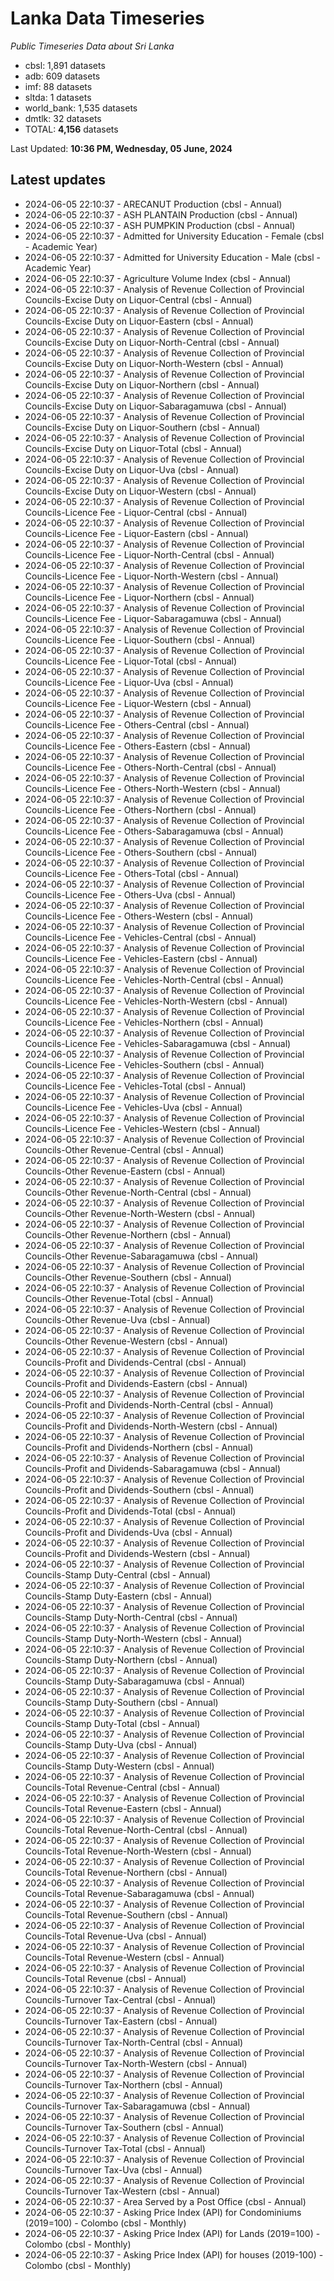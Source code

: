 # Lanka Data Timeseries
*Public Timeseries Data about Sri Lanka*

* cbsl: 1,891 datasets
* adb: 609 datasets
* imf: 88 datasets
* sltda: 1 datasets
* world_bank: 1,535 datasets
* dmtlk: 32 datasets
* TOTAL: **4,156** datasets

Last Updated: **10:36 PM, Wednesday, 05 June, 2024**

## Latest updates

* 2024-06-05 22:10:37 - ARECANUT Production (cbsl - Annual)
* 2024-06-05 22:10:37 - ASH PLANTAIN Production (cbsl - Annual)
* 2024-06-05 22:10:37 - ASH PUMPKIN Production (cbsl - Annual)
* 2024-06-05 22:10:37 - Admitted for University Education - Female (cbsl - Academic Year)
* 2024-06-05 22:10:37 - Admitted for University Education - Male (cbsl - Academic Year)
* 2024-06-05 22:10:37 - Agriculture Volume Index (cbsl - Annual)
* 2024-06-05 22:10:37 - Analysis of Revenue Collection of Provincial Councils-Excise Duty on Liquor-Central (cbsl - Annual)
* 2024-06-05 22:10:37 - Analysis of Revenue Collection of Provincial Councils-Excise Duty on Liquor-Eastern (cbsl - Annual)
* 2024-06-05 22:10:37 - Analysis of Revenue Collection of Provincial Councils-Excise Duty on Liquor-North-Central (cbsl - Annual)
* 2024-06-05 22:10:37 - Analysis of Revenue Collection of Provincial Councils-Excise Duty on Liquor-North-Western (cbsl - Annual)
* 2024-06-05 22:10:37 - Analysis of Revenue Collection of Provincial Councils-Excise Duty on Liquor-Northern (cbsl - Annual)
* 2024-06-05 22:10:37 - Analysis of Revenue Collection of Provincial Councils-Excise Duty on Liquor-Sabaragamuwa (cbsl - Annual)
* 2024-06-05 22:10:37 - Analysis of Revenue Collection of Provincial Councils-Excise Duty on Liquor-Southern (cbsl - Annual)
* 2024-06-05 22:10:37 - Analysis of Revenue Collection of Provincial Councils-Excise Duty on Liquor-Total (cbsl - Annual)
* 2024-06-05 22:10:37 - Analysis of Revenue Collection of Provincial Councils-Excise Duty on Liquor-Uva (cbsl - Annual)
* 2024-06-05 22:10:37 - Analysis of Revenue Collection of Provincial Councils-Excise Duty on Liquor-Western (cbsl - Annual)
* 2024-06-05 22:10:37 - Analysis of Revenue Collection of Provincial Councils-Licence Fee - Liquor-Central (cbsl - Annual)
* 2024-06-05 22:10:37 - Analysis of Revenue Collection of Provincial Councils-Licence Fee - Liquor-Eastern (cbsl - Annual)
* 2024-06-05 22:10:37 - Analysis of Revenue Collection of Provincial Councils-Licence Fee - Liquor-North-Central (cbsl - Annual)
* 2024-06-05 22:10:37 - Analysis of Revenue Collection of Provincial Councils-Licence Fee - Liquor-North-Western (cbsl - Annual)
* 2024-06-05 22:10:37 - Analysis of Revenue Collection of Provincial Councils-Licence Fee - Liquor-Northern (cbsl - Annual)
* 2024-06-05 22:10:37 - Analysis of Revenue Collection of Provincial Councils-Licence Fee - Liquor-Sabaragamuwa (cbsl - Annual)
* 2024-06-05 22:10:37 - Analysis of Revenue Collection of Provincial Councils-Licence Fee - Liquor-Southern (cbsl - Annual)
* 2024-06-05 22:10:37 - Analysis of Revenue Collection of Provincial Councils-Licence Fee - Liquor-Total (cbsl - Annual)
* 2024-06-05 22:10:37 - Analysis of Revenue Collection of Provincial Councils-Licence Fee - Liquor-Uva (cbsl - Annual)
* 2024-06-05 22:10:37 - Analysis of Revenue Collection of Provincial Councils-Licence Fee - Liquor-Western (cbsl - Annual)
* 2024-06-05 22:10:37 - Analysis of Revenue Collection of Provincial Councils-Licence Fee - Others-Central (cbsl - Annual)
* 2024-06-05 22:10:37 - Analysis of Revenue Collection of Provincial Councils-Licence Fee - Others-Eastern (cbsl - Annual)
* 2024-06-05 22:10:37 - Analysis of Revenue Collection of Provincial Councils-Licence Fee - Others-North-Central (cbsl - Annual)
* 2024-06-05 22:10:37 - Analysis of Revenue Collection of Provincial Councils-Licence Fee - Others-North-Western (cbsl - Annual)
* 2024-06-05 22:10:37 - Analysis of Revenue Collection of Provincial Councils-Licence Fee - Others-Northern (cbsl - Annual)
* 2024-06-05 22:10:37 - Analysis of Revenue Collection of Provincial Councils-Licence Fee - Others-Sabaragamuwa (cbsl - Annual)
* 2024-06-05 22:10:37 - Analysis of Revenue Collection of Provincial Councils-Licence Fee - Others-Southern (cbsl - Annual)
* 2024-06-05 22:10:37 - Analysis of Revenue Collection of Provincial Councils-Licence Fee - Others-Total (cbsl - Annual)
* 2024-06-05 22:10:37 - Analysis of Revenue Collection of Provincial Councils-Licence Fee - Others-Uva (cbsl - Annual)
* 2024-06-05 22:10:37 - Analysis of Revenue Collection of Provincial Councils-Licence Fee - Others-Western (cbsl - Annual)
* 2024-06-05 22:10:37 - Analysis of Revenue Collection of Provincial Councils-Licence Fee - Vehicles-Central (cbsl - Annual)
* 2024-06-05 22:10:37 - Analysis of Revenue Collection of Provincial Councils-Licence Fee - Vehicles-Eastern (cbsl - Annual)
* 2024-06-05 22:10:37 - Analysis of Revenue Collection of Provincial Councils-Licence Fee - Vehicles-North-Central (cbsl - Annual)
* 2024-06-05 22:10:37 - Analysis of Revenue Collection of Provincial Councils-Licence Fee - Vehicles-North-Western (cbsl - Annual)
* 2024-06-05 22:10:37 - Analysis of Revenue Collection of Provincial Councils-Licence Fee - Vehicles-Northern (cbsl - Annual)
* 2024-06-05 22:10:37 - Analysis of Revenue Collection of Provincial Councils-Licence Fee - Vehicles-Sabaragamuwa (cbsl - Annual)
* 2024-06-05 22:10:37 - Analysis of Revenue Collection of Provincial Councils-Licence Fee - Vehicles-Southern (cbsl - Annual)
* 2024-06-05 22:10:37 - Analysis of Revenue Collection of Provincial Councils-Licence Fee - Vehicles-Total (cbsl - Annual)
* 2024-06-05 22:10:37 - Analysis of Revenue Collection of Provincial Councils-Licence Fee - Vehicles-Uva (cbsl - Annual)
* 2024-06-05 22:10:37 - Analysis of Revenue Collection of Provincial Councils-Licence Fee - Vehicles-Western (cbsl - Annual)
* 2024-06-05 22:10:37 - Analysis of Revenue Collection of Provincial Councils-Other Revenue-Central (cbsl - Annual)
* 2024-06-05 22:10:37 - Analysis of Revenue Collection of Provincial Councils-Other Revenue-Eastern (cbsl - Annual)
* 2024-06-05 22:10:37 - Analysis of Revenue Collection of Provincial Councils-Other Revenue-North-Central (cbsl - Annual)
* 2024-06-05 22:10:37 - Analysis of Revenue Collection of Provincial Councils-Other Revenue-North-Western (cbsl - Annual)
* 2024-06-05 22:10:37 - Analysis of Revenue Collection of Provincial Councils-Other Revenue-Northern (cbsl - Annual)
* 2024-06-05 22:10:37 - Analysis of Revenue Collection of Provincial Councils-Other Revenue-Sabaragamuwa (cbsl - Annual)
* 2024-06-05 22:10:37 - Analysis of Revenue Collection of Provincial Councils-Other Revenue-Southern (cbsl - Annual)
* 2024-06-05 22:10:37 - Analysis of Revenue Collection of Provincial Councils-Other Revenue-Total (cbsl - Annual)
* 2024-06-05 22:10:37 - Analysis of Revenue Collection of Provincial Councils-Other Revenue-Uva (cbsl - Annual)
* 2024-06-05 22:10:37 - Analysis of Revenue Collection of Provincial Councils-Other Revenue-Western (cbsl - Annual)
* 2024-06-05 22:10:37 - Analysis of Revenue Collection of Provincial Councils-Profit and Dividends-Central (cbsl - Annual)
* 2024-06-05 22:10:37 - Analysis of Revenue Collection of Provincial Councils-Profit and Dividends-Eastern (cbsl - Annual)
* 2024-06-05 22:10:37 - Analysis of Revenue Collection of Provincial Councils-Profit and Dividends-North-Central (cbsl - Annual)
* 2024-06-05 22:10:37 - Analysis of Revenue Collection of Provincial Councils-Profit and Dividends-North-Western (cbsl - Annual)
* 2024-06-05 22:10:37 - Analysis of Revenue Collection of Provincial Councils-Profit and Dividends-Northern (cbsl - Annual)
* 2024-06-05 22:10:37 - Analysis of Revenue Collection of Provincial Councils-Profit and Dividends-Sabaragamuwa (cbsl - Annual)
* 2024-06-05 22:10:37 - Analysis of Revenue Collection of Provincial Councils-Profit and Dividends-Southern (cbsl - Annual)
* 2024-06-05 22:10:37 - Analysis of Revenue Collection of Provincial Councils-Profit and Dividends-Total (cbsl - Annual)
* 2024-06-05 22:10:37 - Analysis of Revenue Collection of Provincial Councils-Profit and Dividends-Uva (cbsl - Annual)
* 2024-06-05 22:10:37 - Analysis of Revenue Collection of Provincial Councils-Profit and Dividends-Western (cbsl - Annual)
* 2024-06-05 22:10:37 - Analysis of Revenue Collection of Provincial Councils-Stamp Duty-Central (cbsl - Annual)
* 2024-06-05 22:10:37 - Analysis of Revenue Collection of Provincial Councils-Stamp Duty-Eastern (cbsl - Annual)
* 2024-06-05 22:10:37 - Analysis of Revenue Collection of Provincial Councils-Stamp Duty-North-Central (cbsl - Annual)
* 2024-06-05 22:10:37 - Analysis of Revenue Collection of Provincial Councils-Stamp Duty-North-Western (cbsl - Annual)
* 2024-06-05 22:10:37 - Analysis of Revenue Collection of Provincial Councils-Stamp Duty-Northern (cbsl - Annual)
* 2024-06-05 22:10:37 - Analysis of Revenue Collection of Provincial Councils-Stamp Duty-Sabaragamuwa (cbsl - Annual)
* 2024-06-05 22:10:37 - Analysis of Revenue Collection of Provincial Councils-Stamp Duty-Southern (cbsl - Annual)
* 2024-06-05 22:10:37 - Analysis of Revenue Collection of Provincial Councils-Stamp Duty-Total (cbsl - Annual)
* 2024-06-05 22:10:37 - Analysis of Revenue Collection of Provincial Councils-Stamp Duty-Uva (cbsl - Annual)
* 2024-06-05 22:10:37 - Analysis of Revenue Collection of Provincial Councils-Stamp Duty-Western (cbsl - Annual)
* 2024-06-05 22:10:37 - Analysis of Revenue Collection of Provincial Councils-Total Revenue-Central (cbsl - Annual)
* 2024-06-05 22:10:37 - Analysis of Revenue Collection of Provincial Councils-Total Revenue-Eastern (cbsl - Annual)
* 2024-06-05 22:10:37 - Analysis of Revenue Collection of Provincial Councils-Total Revenue-North-Central (cbsl - Annual)
* 2024-06-05 22:10:37 - Analysis of Revenue Collection of Provincial Councils-Total Revenue-North-Western (cbsl - Annual)
* 2024-06-05 22:10:37 - Analysis of Revenue Collection of Provincial Councils-Total Revenue-Northern (cbsl - Annual)
* 2024-06-05 22:10:37 - Analysis of Revenue Collection of Provincial Councils-Total Revenue-Sabaragamuwa (cbsl - Annual)
* 2024-06-05 22:10:37 - Analysis of Revenue Collection of Provincial Councils-Total Revenue-Southern (cbsl - Annual)
* 2024-06-05 22:10:37 - Analysis of Revenue Collection of Provincial Councils-Total Revenue-Uva (cbsl - Annual)
* 2024-06-05 22:10:37 - Analysis of Revenue Collection of Provincial Councils-Total Revenue-Western (cbsl - Annual)
* 2024-06-05 22:10:37 - Analysis of Revenue Collection of Provincial Councils-Total Revenue (cbsl - Annual)
* 2024-06-05 22:10:37 - Analysis of Revenue Collection of Provincial Councils-Turnover Tax-Central (cbsl - Annual)
* 2024-06-05 22:10:37 - Analysis of Revenue Collection of Provincial Councils-Turnover Tax-Eastern (cbsl - Annual)
* 2024-06-05 22:10:37 - Analysis of Revenue Collection of Provincial Councils-Turnover Tax-North-Central (cbsl - Annual)
* 2024-06-05 22:10:37 - Analysis of Revenue Collection of Provincial Councils-Turnover Tax-North-Western (cbsl - Annual)
* 2024-06-05 22:10:37 - Analysis of Revenue Collection of Provincial Councils-Turnover Tax-Northern (cbsl - Annual)
* 2024-06-05 22:10:37 - Analysis of Revenue Collection of Provincial Councils-Turnover Tax-Sabaragamuwa (cbsl - Annual)
* 2024-06-05 22:10:37 - Analysis of Revenue Collection of Provincial Councils-Turnover Tax-Southern (cbsl - Annual)
* 2024-06-05 22:10:37 - Analysis of Revenue Collection of Provincial Councils-Turnover Tax-Total (cbsl - Annual)
* 2024-06-05 22:10:37 - Analysis of Revenue Collection of Provincial Councils-Turnover Tax-Uva (cbsl - Annual)
* 2024-06-05 22:10:37 - Analysis of Revenue Collection of Provincial Councils-Turnover Tax-Western (cbsl - Annual)
* 2024-06-05 22:10:37 - Area Served by a Post Office (cbsl - Annual)
* 2024-06-05 22:10:37 - Asking Price Index (API) for Condominiums (2019=100) - Colombo (cbsl - Monthly)
* 2024-06-05 22:10:37 - Asking Price Index (API) for Lands (2019=100) - Colombo (cbsl - Monthly)
* 2024-06-05 22:10:37 - Asking Price Index (API) for houses (2019-100) - Colombo (cbsl - Monthly)